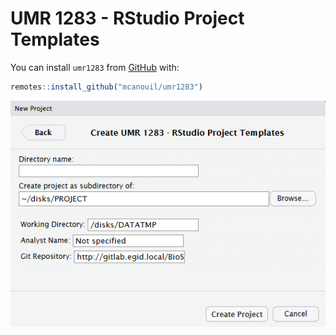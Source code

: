 # UMR 1283 - RStudio Project Templates

You can install `umr1283` from [GitHub](https://github.com/mcanouil/umr1283) with:

``` r
remotes::install_github("mcanouil/umr1283")
```

![](man/figures/readme-project.png)
